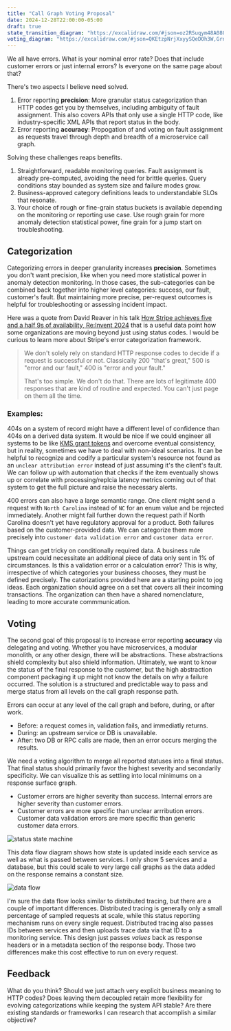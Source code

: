 ```yaml
---
title: "Call Graph Voting Proposal"
date: 2024-12-28T22:00:00-05:00
draft: true
state_transition_diagram: "https://excalidraw.com/#json=oz2RSuqym48A08QRlUlN6,khbUiOf7EYXFRwdOcKsYzw"
voting_diagram: "https://excalidraw.com/#json=QKEtzpNrjXxyySQeDOh3W,GrnKxae4vPtjXBwNuwNW_Q"
---
```


We all have errors.  What is your nominal error rate?  Does that include customer errors or just internal errors?  Is everyone on the same page about that?

There's two aspects I believe need solved.
1. Error reporting **precision**: More granular status categorization than HTTP codes get you by themselves, including ambiguity of fault assignment.  This also covers APIs that only use a single HTTP code, like industry-specific XML APIs that report status in the body.
2. Error reporting **accuracy**: Propogation of and voting on fault assignment as requests travel through depth and breadth of a microservice call graph.

Solving these challenges reaps benefits.
1. Straightforward, readable monitoring queries.  Fault assignment is already pre-computed, avoiding the need for brittle queries.  Query conditions stay bounded as system size and failure modes grow.
2. Business-approved category definitions leads to understandable SLOs that resonate.
3. Your choice of rough or fine-grain status buckets is available depending on the monitoring or reporting use case.  Use rough grain for more anomaly detection statistical power, fine grain for a jump start on troubleshooting.

<!-- Finalize: categorization vs classification.  Is classification more "fixed" in terms of buckets? -->
## Categorization
Categorizing errors in deeper granularity increases **precision**.  Sometimes you don't want precision, like when you need more statistical power in anomaly detection monitoring.  In those cases, the sub-categories can be combined back together into higher level categories: success, our fault, customer's fault.  But maintaining more precise, per-request outcomes is helpful for troubleshooting or assessing incident impact.

Here was a quote from David Reaver in his talk [How Stripe achieves five and a half 9s of availability, Re:Invent 2024](https://youtu.be/7vn49exuYxo?t=1576) that is a useful data point how some organizations are moving beyond just using status codes.  I would be curious to learn more about Stripe's error categorization framework.

> We don't solely rely on standard HTTP response codes to decide if a request is successful or not.  Classically 200 "that's great," 500 is "error and our fault," 400 is "error and your fault."
> 
>  That's too simple.  We don't do that.  There are lots of legitimate 400 responses that are kind of routine and expected.  You can't just page on them all the time.

### Examples:
404s on a system of record might have a different level of confidence than 404s on a derived data system.  It would be nice if we could engineer all systems to be like [KMS grant tokens](https://docs.aws.amazon.com/kms/latest/developerguide/using-grant-token.html) and overcome eventual consistency, but in reality, sometimes we have to deal with non-ideal scenarios.  It can be helpful to recognize and codify a particular system's resource not found as an `unclear attribution error` instead of just assuming it's the client's fault.  We can follow up with automation that checks if the item eventually shows up or correlate with processing/replcia latency metrics coming out of that system to get the full picture and raise the necessary alerts.

400 errors can also have a large semantic range.  One client might send a request with `North Carolina` instead of `NC` for an enum value and be rejected immediately. Another might fail further down the request path if North Carolina doesn't yet have regulatory approval for a product.  Both failures based on the customer-provided data.  We can categorize them more precisely into `customer data validation error` and `customer data error`.

Things can get tricky on conditionally required data.  A business rule upstream could necessitate an additional piece of data only sent in 1% of circumstances.  Is this a validation error or a calculation error?  This is why, irrespective of which categories your business chooses, they must be defined precisely.  The catorizations provided here are a starting point to jog ideas.  Each organization should agree on a set that covers all their incoming transactions.  The organization can then have a shared nomenclature, leading to more accurate commmunication.

## Voting
The second goal of this proposal is to increase error reporting **accuracy** via delegating and voting.  Whether you have microservices, a modular monolith, or any other design, there will be abstractions.  These abstractions shield complexity but also shield information.  Ultimately, we want to know the status of the final response to the customer, but the high abstraction component packaging it up might not know the details on why a failure occurred.  The solution is a structured and predictable way to pass and merge status from all levels on the call graph response path.

Errors can occur at any level of the call graph and before, during, or after work.
* Before: a request comes in, validation fails, and immediatly returns.
* During: an upstream service or DB is unavailable.
* After: two DB or RPC calls are made, then an error occurs merging the results.

We need a voting algorithm to merge all reported statuses into a final status.  That final status should primarily favor the highest severity and secondarily specificity.  We can visualize this as settling into local minimums on a response surface graph.
* Customer errors are higher severity than success.  Internal errors are higher severity than customer errors.
* Customer errors are more specific than unclear arrribution errors.  Customer data validation errors are more specific than generic customer data errors.

![status state machine](https://images.danieladamstech.com/2024-status-state-machine.png)

This data flow diagram shows how state is updated inside each service as well as what is passed between services.  I only show 5 services and a database, but this could scale to very large call graphs as the data added on the response remains a constant size.

![data flow](https://images.danieladamstech.com/2024-voting-data-flow-tmp.png)

I'm sure the data flow looks similar to distributed tracing, but there are a couple of important differences.  Distributed tracing is generally only a small percentage of sampled requests at scale, while this status reporting mechanism runs on every single request.  Distributed tracing also passes IDs between services and then uploads trace data via that ID to a monitoring service.  This design just passes *values* back as response headers or in a metadata section of the response body.  Those two differences make this cost effective to run on every request.

## Feedback
What do you think?  Should we just attach very explicit business meaning to HTTP codes?  Does leaving them decoupled retain more flexibility for evolving categorizations while keeping the system API stable?  Are there existing standards or frameworks I can research that accomplish a similar objective?
